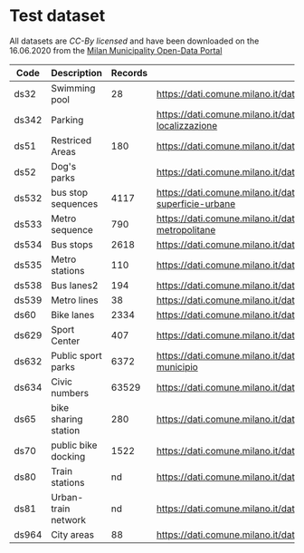 # Test dataset
All datasets are _CC-By licensed_ and  have been downloaded on the 16.06.2020 from the [Milan Municipality Open-Data Portal](https://dati.comune.milano.it/)

Code	|	Description	|	Records	|	Link	|
----------	|	----------	|	----------	|	----------	|
ds32	|	Swimming pool	|	28	|	https://dati.comune.milano.it/dataset/ds32-infogeo-centribalneari-localizzazione	|
ds342	|	Parking	|		|	https://dati.comune.milano.it/dataset/ds342-trafficotrasporti-parcheggi-pubblici-localizzazione	|
ds51	|	Restriced Areas	|	180	|	https://dati.comune.milano.it/dataset/ds51_trafficotrasporti_aree_pedonali_ztl	|
ds52	|	Dog's parks	|		|	https://dati.comune.milano.it/dataset/ds52_infogeo_aree_cani_localizzazione_	|
ds532	|	bus stop sequences	|	4117	|	https://dati.comune.milano.it/dataset/ds532-atm-composizione-percorsi-linee-di-superficie-urbane	|
ds533	|	Metro sequence	|	790	|	https://dati.comune.milano.it/dataset/ds533_atm-composizione-percorsi-linee-metropolitane	|
ds534	|	Bus stops	|	2618	|	https://dati.comune.milano.it/dataset/ds534-atm-fermate-linee-di-superficie-urbane	|
ds535	|	Metro stations	|	110	|	https://dati.comune.milano.it/dataset/ds535_atm-fermate-linee-metropolitane	|
ds538	|	Bus lanes2	|	194	|	https://dati.comune.milano.it/dataset/ds538_atm-percorsi-linee-di-superficie-urbane	|
ds539	|	Metro lines	|	38	|	https://dati.comune.milano.it/dataset/ds539_atm-percorsi-linee-metropolitane	|
ds60	|	Bike lanes	|	2334	|	https://dati.comune.milano.it/dataset/ds60_infogeo_piste_ciclabili_localizzazione_	|
ds629	|	Sport Center	|	407	|	https://dati.comune.milano.it/dataset/ds629-impianti-sportivi	|
ds632	|	Public sport parks	|	6372	|	https://dati.comune.milano.it/dataset/ds632-street-sport-orari-parchi-comunali-per-municipio	|
ds634	|	Civic numbers	|	63529	|	https://dati.comune.milano.it/dataset/ds634-numeri-civici-coordinate	|
ds65	|	bike sharing station	|	280	|	https://dati.comune.milano.it/dataset/ds65_infogeo_aree_sosta_bike_sharing_localizzazione_	|
ds70	|	public bike docking	|	1522	|	https://dati.comune.milano.it/dataset/ds670-trasporto-pubblico-sosta-biciclette	|
ds80	|	Train stations	|	nd	|	https://dati.comune.milano.it/dataset/ds80_infogeo_stazioni_ferroviarie_localizzazione_	|
ds81	|	Urban-train network	|	nd	|	https://dati.comune.milano.it/dataset/ds81_infogeo_rete_ferroviaria_localizzazione_	|
ds964	|	City areas	|	88	|	https://dati.comune.milano.it/dataset/ds964-nil-vigenti-pgt-2030	|


